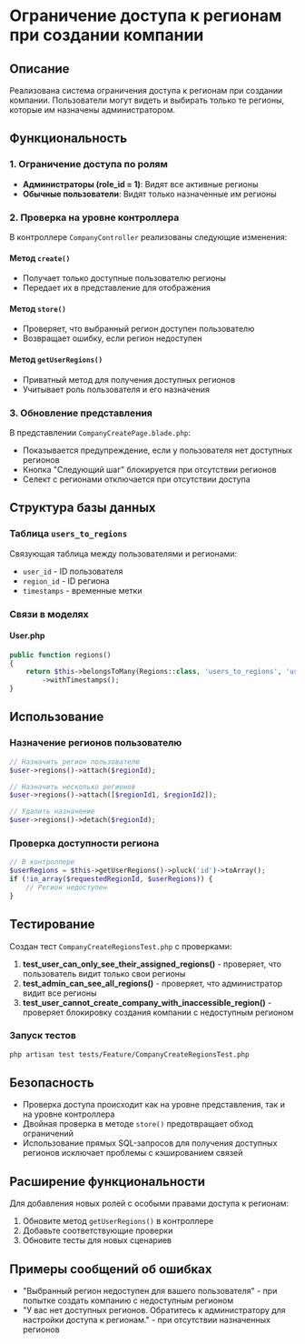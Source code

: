 # Ограничение доступа к регионам при создании компании

## Описание

Реализована система ограничения доступа к регионам при создании компании. Пользователи могут видеть и выбирать только те регионы, которые им назначены администратором.

## Функциональность

### 1. Ограничение доступа по ролям

- **Администраторы (role_id = 1)**: Видят все активные регионы
- **Обычные пользователи**: Видят только назначенные им регионы

### 2. Проверка на уровне контроллера

В контроллере `CompanyController` реализованы следующие изменения:

#### Метод `create()`
- Получает только доступные пользователю регионы
- Передает их в представление для отображения

#### Метод `store()`
- Проверяет, что выбранный регион доступен пользователю
- Возвращает ошибку, если регион недоступен

#### Метод `getUserRegions()`
- Приватный метод для получения доступных регионов
- Учитывает роль пользователя и его назначения

### 3. Обновление представления

В представлении `CompanyCreatePage.blade.php`:
- Показывается предупреждение, если у пользователя нет доступных регионов
- Кнопка "Следующий шаг" блокируется при отсутствии регионов
- Селект с регионами отключается при отсутствии доступа

## Структура базы данных

### Таблица `users_to_regions`
Связующая таблица между пользователями и регионами:
- `user_id` - ID пользователя
- `region_id` - ID региона
- `timestamps` - временные метки

### Связи в моделях

#### User.php
```php
public function regions()
{
    return $this->belongsToMany(Regions::class, 'users_to_regions', 'user_id', 'region_id')
        ->withTimestamps();
}
```

## Использование

### Назначение регионов пользователю

```php
// Назначить регион пользователю
$user->regions()->attach($regionId);

// Назначить несколько регионов
$user->regions()->attach([$regionId1, $regionId2]);

// Удалить назначение
$user->regions()->detach($regionId);
```

### Проверка доступности региона

```php
// В контроллере
$userRegions = $this->getUserRegions()->pluck('id')->toArray();
if (!in_array($requestedRegionId, $userRegions)) {
    // Регион недоступен
}
```

## Тестирование

Создан тест `CompanyCreateRegionsTest.php` с проверками:

1. **test_user_can_only_see_their_assigned_regions()** - проверяет, что пользователь видит только свои регионы
2. **test_admin_can_see_all_regions()** - проверяет, что администратор видит все регионы
3. **test_user_cannot_create_company_with_inaccessible_region()** - проверяет блокировку создания компании с недоступным регионом

### Запуск тестов

```bash
php artisan test tests/Feature/CompanyCreateRegionsTest.php
```

## Безопасность

- Проверка доступа происходит как на уровне представления, так и на уровне контроллера
- Двойная проверка в методе `store()` предотвращает обход ограничений
- Использование прямых SQL-запросов для получения доступных регионов исключает проблемы с кэшированием связей

## Расширение функциональности

Для добавления новых ролей с особыми правами доступа к регионам:

1. Обновите метод `getUserRegions()` в контроллере
2. Добавьте соответствующие проверки
3. Обновите тесты для новых сценариев

## Примеры сообщений об ошибках

- "Выбранный регион недоступен для вашего пользователя" - при попытке создать компанию с недоступным регионом
- "У вас нет доступных регионов. Обратитесь к администратору для настройки доступа к регионам." - при отсутствии назначенных регионов 